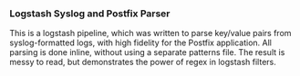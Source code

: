 ### Logstash Syslog and Postfix Parser

This is a logstash pipeline, which was written to parse key/value pairs from syslog-formatted logs, with high fidelity for the Postfix application.  All parsing is done inline, without using a separate patterns file.  The result is messy to read, but demonstrates the power of regex in logstash filters. 
